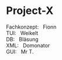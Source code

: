 Project-X
=========

Fachkonzept:&nbsp;&nbsp;&nbsp;Fionn<br/>
TUI:&nbsp;&nbsp;&nbsp;Weikelt<br/>
DB:&nbsp;&nbsp;&nbsp;Bl&auml;sung<br/>
XML:&nbsp;&nbsp;&nbsp;Domonator<br/>
GUI:&nbsp;&nbsp;&nbsp;Mr T.